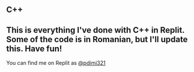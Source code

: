 ## C++
This is everything I've done with C++ in Replit. Some of the code is in Romanian, but I'll update this. Have fun!
---
You can find me on Replit as [@pdimi321](https://replit.com/@pdimi321)
